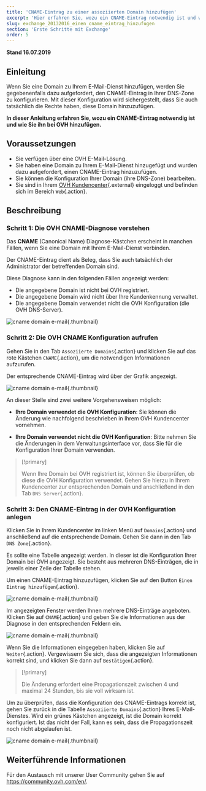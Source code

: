 ```yaml
---
title: 'CNAME-Eintrag zu einer assoziierten Domain hinzufügen'
excerpt: 'Hier erfahren Sie, wozu ein CNAME-Eintrag notwendig ist und wie Sie diesen bei OVH hinzufügen'
slug: exchange_20132016_einen_cname_eintrag_hinzufugen
section: 'Erste Schritte mit Exchange'
order: 5
---
```


**Stand 16.07.2019**

## Einleitung

Wenn Sie eine Domain zu Ihrem E-Mail-Dienst hinzufügen, werden Sie gegebenenfalls dazu aufgefordert, den CNAME-Eintrag in Ihrer DNS-Zone zu konfigurieren. Mit dieser Konfiguration wird sichergestellt, dass Sie auch tatsächlich die Rechte haben, diese Domain hinzuzufügen.

**In dieser Anleitung erfahren Sie, wozu ein CNAME-Eintrag notwendig ist und wie Sie ihn bei OVH hinzufügen.**

## Voraussetzungen

- Sie verfügen über eine OVH E-Mail-Lösung.
- Sie haben eine Domain zu Ihrem E-Mail-Dienst hinzugefügt und wurden dazu aufgefordert, einen CNAME-Eintrag hinzuzufügen.
- Sie können die Konfiguration Ihrer Domain (ihre DNS-Zone) bearbeiten.
- Sie sind in Ihrem [OVH Kundencenter](https://www.ovh.com/auth/?action=gotomanager){.external} eingeloggt und befinden sich im Bereich `Web`{.action}.

## Beschreibung

### Schritt 1: Die OVH CNAME-Diagnose verstehen

Das **CNAME** (Canonical Name) Diagnose-Kästchen erscheint in manchen Fällen, wenn Sie eine Domain mit Ihrem E-Mail-Dienst verbinden.

Der CNAME-Eintrag dient als Beleg, dass Sie auch tatsächlich der Administrator der betreffenden Domain sind.

Diese Diagnose kann in den folgenden Fällen angezeigt werden:

- Die angegebene Domain ist nicht bei OVH registriert.
- Die angegebene Domain wird nicht über Ihre Kundenkennung verwaltet.
- Die angegebene Domain verwendet nicht die OVH Konfiguration (die OVH DNS-Server).

![cname domain e-mail](images/cname_exchange_diagnostic.png){.thumbnail}

### Schritt 2: Die OVH CNAME Konfiguration aufrufen

Gehen Sie in den Tab `Assoziierte Domains`{.action} und klicken Sie auf das rote Kästchen `CNAME`{.action}, um die notwendigen Informationen aufzurufen.

Der entsprechende CNAME-Eintrag wird über der Grafik angezeigt.

![cname domain e-mail](images/cname_exchange_informations.png){.thumbnail}

An dieser Stelle sind zwei weitere Vorgehensweisen möglich:

- **Ihre Domain verwendet die OVH Konfiguration**: Sie können die Änderung wie nachfolgend beschrieben in Ihrem OVH Kundencenter vornehmen.

- **Ihre Domain verwendet nicht die OVH Konfiguration**: Bitte nehmen Sie die Änderungen in dem Verwaltungsinterface vor, dass Sie für die Konfiguration Ihrer Domain verwenden.

> [!primary]
>
> Wenn Ihre Domain bei OVH registriert ist, können Sie überprüfen, ob diese die OVH Konfiguration verwendet. Gehen Sie hierzu in Ihrem Kundencenter zur entsprechenden Domain und anschließend in den Tab `DNS Server`{.action}.
>

### Schritt 3: Den CNAME-Eintrag in der OVH Konfiguration anlegen

Klicken Sie in Ihrem Kundencenter im linken Menü auf `Domains`{.action} und anschließend auf die entsprechende Domain. Gehen Sie dann in den Tab `DNS Zone`{.action}.

Es sollte eine Tabelle angezeigt werden. In dieser ist die Konfiguration Ihrer Domain bei OVH angezeigt. Sie besteht aus mehreren DNS-Einträgen, die in jeweils einer Zeile der Tabelle stehen.

Um einen CNAME-Eintrag hinzuzufügen, klicken Sie auf den Button `Einen Eintrag hinzufügen`{.action}.

![cname domain e-mail](images/cname_exchange_add_entry_step1.png){.thumbnail}

Im angezeigten Fenster werden Ihnen mehrere DNS-Einträge angeboten. Klicken Sie auf `CNAME`{.action} und geben Sie die Informationen aus der Diagnose in den entsprechenden Feldern ein.

![cname domain e-mail](images/cname_add_entry_dns_zone.png){.thumbnail}

Wenn Sie die Informationen eingegeben haben, klicken Sie auf `Weiter`{.action}. Vergewissern Sie sich, dass die angezeigten Informationen korrekt sind, und klicken Sie dann auf `Bestätigen`{.action}.

> [!primary]
>
> Die Änderung erfordert eine Propagationszeit zwischen 4 und maximal 24 Stunden, bis sie voll wirksam ist.
>

Um zu überprüfen, dass die Konfiguration des CNAME-Eintrags korrekt ist, gehen Sie zurück in die Tabelle `Assoziierte Domains`{.action} Ihres E-Mail-Dienstes. Wird ein grünes Kästchen angezeigt, ist die Domain korrekt konfiguriert. Ist das nicht der Fall, kann es sein, dass die Propagationszeit noch nicht abgelaufen ist.

![cname domain e-mail](images/cname_exchange_diagnostic_green.png){.thumbnail}

## Weiterführende Informationen

Für den Austausch mit unserer User Community gehen Sie auf <https://community.ovh.com/en/>.